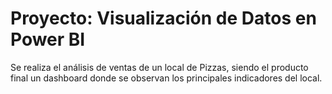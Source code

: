 # Proyecto: Visualización de Datos en Power BI
Se realiza el análisis de ventas de un local de Pizzas, siendo el producto final un dashboard donde se observan los principales indicadores del local.
